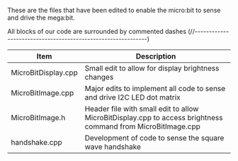 These are the files that have been edited to enable the micro:bit to sense and drive the mega:bit.

All blocks of our code are surrounded by commented dashes (//-------------------------------------------------------------)

Item | Description
--- | --- 
MicroBitDisplay.cpp | Small edit to allow for display brightness changes
MicroBitImage.cpp | Major edits to implement all code to sense and drive I2C LED dot matrix
MicroBitImage.h | Header file with small edit to allow MicroBitDisplay.cpp to access brightness command from MicroBitImage.cpp
handshake.cpp | Development of code to sense the square wave handshake
